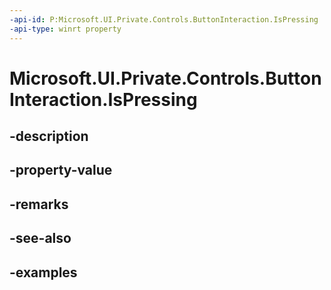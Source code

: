 ```yaml
---
-api-id: P:Microsoft.UI.Private.Controls.ButtonInteraction.IsPressing
-api-type: winrt property
---
```


# Microsoft.UI.Private.Controls.ButtonInteraction.IsPressing

<!--
public bool IsPressing { get; }
-->


## -description

## -property-value

## -remarks

## -see-also

## -examples


